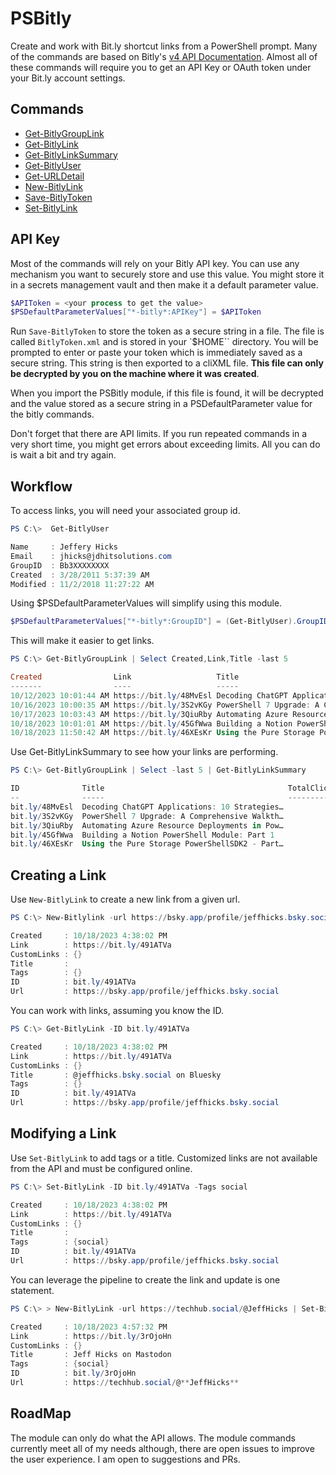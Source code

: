 # PSBitly

Create and work with Bit.ly shortcut links from a PowerShell prompt. Many of the commands are based on Bitly's [v4 API Documentation](https://dev.bitly.com/v4_documentation.html). Almost all of these commands will require you to get an API Key or OAuth token under your Bit.ly account settings.

## Commands

- [Get-BitlyGroupLink](docs\Get-BitlyGroupLink.md)
- [Get-BitlyLink](docs\Get-BitlyLink.md)
- [Get-BitlyLinkSummary](docs\Get-BitlyLinkSummary.md)
- [Get-BitlyUser](docs\Get-BitlyUser.md)
- [Get-URLDetail](docs\Get-URLDetail.md)
- [New-BitlyLink](docs\New-BitlyLink.md)
- [Save-BitlyToken](docs\Save-BitlyToken.md)
- [Set-BitlyLink](docs\Set-BitlyLink.md)

## API Key

Most of the commands will rely on your Bitly API key. You can use any mechanism you want to securely store and use this value. You might store it in a secrets management vault and then make it a default parameter value.

```powershell
$APIToken = <your process to get the value>
$PSDefaultParameterValues["*-bitly*:APIKey"] = $APIToken
```

Run `Save-BitlyToken` to store the token as a secure string in a file. The file is called `BitlyToken.xml` and is stored in your `$HOME`` directory. You will be prompted to enter or paste your token which is immediately saved as a secure string. This string is then exported to a cliXML file. __This file can only be decrypted by you on the machine where it was created__.

When you import the PSBitly module, if this file is found, it will be decrypted and the value stored as a secure string in a PSDefaultParameter value for the bitly commands.

Don't forget that there are API limits. If you run repeated commands in a very short time, you might get errors about exceeding limits. All you can do is wait a bit and try again.

## Workflow

To access links, you will need your associated group id.

```powershell
PS C:\>  Get-BitlyUser

Name     : Jeffery Hicks
Email    : jhicks@jdhitsolutions.com
GroupID  : Bb3XXXXXXXX
Created  : 3/28/2011 5:37:39 AM
Modified : 11/2/2018 11:27:22 AM
```

Using $PSDefaultParameterValues will simplify using this module.

```powershell
$PSDefaultParameterValues["*-bitly*:GroupID"] = (Get-BitlyUser).GroupID
```

This will make it easier to get links.

```powershell
PS C:\> Get-BitlyGroupLink | Select Created,Link,Title -last 5

Created                Link                   Title
-------                ----                   -----
10/12/2023 10:01:44 AM https://bit.ly/48MvEsl Decoding ChatGPT Applications: 10…
10/16/2023 10:00:35 AM https://bit.ly/3S2vKGy PowerShell 7 Upgrade: A Comprehen…
10/17/2023 10:03:43 AM https://bit.ly/3QiuRby Automating Azure Resource Deploym…
10/18/2023 10:01:01 AM https://bit.ly/45GfWwa Building a Notion PowerShell Modu…
10/18/2023 11:50:42 AM https://bit.ly/46XEsKr Using the Pure Storage PowerShell…
```

Use Get-BitlyLinkSummary to see how your links are performing.

```powershell
PS C:\> Get-BitlyGroupLink | Select -last 5 | Get-BitlyLinkSummary

ID              Title                                         TotalClicks TimeSpan     Count Date
--              -----                                         ----------- --------     ----- ----
bit.ly/48MvEsl  Decoding ChatGPT Applications: 10 Strategies…           6 Day             30 10/18/2023 4:29:17 PM
bit.ly/3S2vKGy  PowerShell 7 Upgrade: A Comprehensive Walkth…          41 Day             30 10/18/2023 4:29:18 PM
bit.ly/3QiuRby  Automating Azure Resource Deployments in Pow…          20 Day             30 10/18/2023 4:29:18 PM
bit.ly/45GfWwa  Building a Notion PowerShell Module: Part 1            20 Day             30 10/18/2023 4:29:24 PM
bit.ly/46XEsKr  Using the Pure Storage PowerShellSDK2 - Part…           4 Day             30 10/18/2023 4:29:24 PM
```

## Creating a Link

Use `New-BitlyLink` to create a new link from a given url.

```powershell
PS C:\> New-Bitlylink -url https://bsky.app/profile/jeffhicks.bsky.social

Created     : 10/18/2023 4:38:02 PM
Link        : https://bit.ly/491ATVa
CustomLinks : {}
Title       :
Tags        : {}
ID          : bit.ly/491ATVa
Url         : https://bsky.app/profile/jeffhicks.bsky.social
```

You can work with links, assuming you know the ID.

```powershell
PS C:\> Get-BitlyLink -ID bit.ly/491ATVa

Created     : 10/18/2023 4:38:02 PM
Link        : https://bit.ly/491ATVa
CustomLinks : {}
Title       : @jeffhicks.bsky.social on Bluesky
Tags        : {}
ID          : bit.ly/491ATVa
Url         : https://bsky.app/profile/jeffhicks.bsky.social
```

## Modifying a Link

Use `Set-BitlyLink` to add tags or a title. Customized links are not available from the API and must be configured online.

```powershell
PS C:\> Set-BitlyLink -ID bit.ly/491ATVa -Tags social

Created     : 10/18/2023 4:38:02 PM
Link        : https://bit.ly/491ATVa
CustomLinks : {}
Title       :
Tags        : {social}
ID          : bit.ly/491ATVa
Url         : https://bsky.app/profile/jeffhicks.bsky.social
```

You can leverage the pipeline to create the link and update is one statement.

```powershell
PS C:\> > New-BitlyLink -url https://techhub.social/@JeffHicks | Set-BitlyLink -Tag social -title "Jeff Hicks on Mastodon"

Created     : 10/18/2023 4:57:32 PM
Link        : https://bit.ly/3rOjoHn
CustomLinks : {}
Title       : Jeff Hicks on Mastodon
Tags        : {social}
ID          : bit.ly/3rOjoHn
Url         : https://techhub.social/@**JeffHicks**
```

## RoadMap

The module can only do what the API allows. The module commands currently meet all of my needs although, there are open issues to improve the user experience. I am open to suggestions and PRs.
